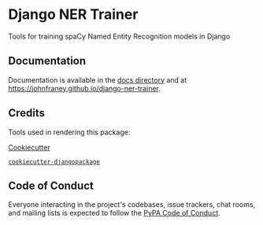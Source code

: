 # Django NER Trainer

Tools for training spaCy Named Entity Recognition models in Django


## Documentation

Documentation is available in the [docs directory](./docs/index.md) and at https://johnfraney.github.io/django-ner-trainer.


## Credits

Tools used in rendering this package:

[Cookiecutter](https://github.com/audreyr/cookiecutter)

[`cookiecutter-djangopackage`](https://github.com/pydanny/cookiecutter-djangopackage)


## Code of Conduct

Everyone interacting in the project's codebases, issue trackers, chat rooms, and mailing lists is expected to follow the [PyPA Code of Conduct](https://www.pypa.io/en/latest/code-of-conduct/).
